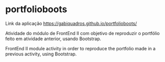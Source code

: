 # portfolioboots

Link da aplicação https://gabiquadros.github.io/portfolioboots/

Atividade do módulo de FrontEnd II com objetivo de reproduzir o portfólio feito em atividade anterior, usando Bootstrap.

FrontEnd II module activity in order to reproduce the portfolio made in a previous activity, using Bootstrap.
